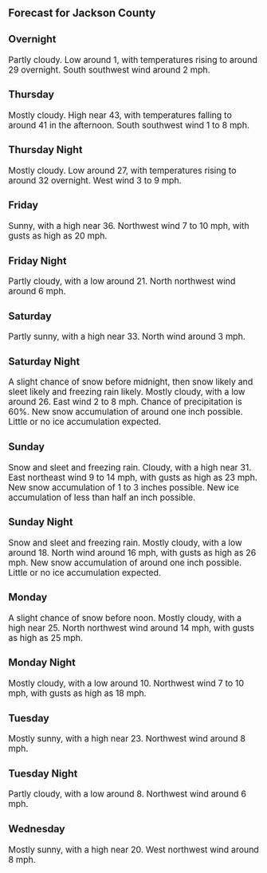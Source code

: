 <div>
   <h2>Forecast for Jackson County</h2>
   <p>
      <div style="font-size:120%">
         <h3>Overnight</h3>Partly cloudy. Low around 1, with temperatures rising to around 29 overnight. South southwest wind around 2 mph.<br></div>
   </p>
   <p>
      <div style="font-size:120%">
         <h3>Thursday</h3>Mostly cloudy. High near 43, with temperatures falling to around 41 in the afternoon. South southwest wind 1 to 8 mph.<br></div>
   </p>
   <p>
      <div style="font-size:120%">
         <h3>Thursday Night</h3>Mostly cloudy. Low around 27, with temperatures rising to around 32 overnight. West wind 3 to 9 mph.<br></div>
   </p>
   <p>
      <div style="font-size:120%">
         <h3>Friday</h3>Sunny, with a high near 36. Northwest wind 7 to 10 mph, with gusts as high as 20 mph.<br></div>
   </p>
   <p>
      <div style="font-size:120%">
         <h3>Friday Night</h3>Partly cloudy, with a low around 21. North northwest wind around 6 mph.<br></div>
   </p>
   <p>
      <div style="font-size:120%">
         <h3>Saturday</h3>Partly sunny, with a high near 33. North wind around 3 mph.<br></div>
   </p>
   <p>
      <div style="font-size:120%">
         <h3>Saturday Night</h3>A slight chance of snow before midnight, then snow likely and sleet likely and freezing rain likely. Mostly cloudy, with a
         low around 26. East wind 2 to 8 mph. Chance of precipitation is 60%. New snow accumulation of around one inch possible. Little
         or no ice accumulation expected.<br></div>
   </p>
   <p>
      <div style="font-size:120%">
         <h3>Sunday</h3>Snow and sleet and freezing rain. Cloudy, with a high near 31. East northeast wind 9 to 14 mph, with gusts as high as 23 mph.
         New snow accumulation of 1 to 3 inches possible. New ice accumulation of less than half an inch possible.<br></div>
   </p>
   <p>
      <div style="font-size:120%">
         <h3>Sunday Night</h3>Snow and sleet and freezing rain. Mostly cloudy, with a low around 18. North wind around 16 mph, with gusts as high as 26
         mph. New snow accumulation of around one inch possible. Little or no ice accumulation expected.<br></div>
   </p>
   <p>
      <div style="font-size:120%">
         <h3>Monday</h3>A slight chance of snow before noon. Mostly cloudy, with a high near 25. North northwest wind around 14 mph, with gusts as
         high as 25 mph.<br></div>
   </p>
   <p>
      <div style="font-size:120%">
         <h3>Monday Night</h3>Mostly cloudy, with a low around 10. Northwest wind 7 to 10 mph, with gusts as high as 18 mph.<br></div>
   </p>
   <p>
      <div style="font-size:120%">
         <h3>Tuesday</h3>Mostly sunny, with a high near 23. Northwest wind around 8 mph.<br></div>
   </p>
   <p>
      <div style="font-size:120%">
         <h3>Tuesday Night</h3>Partly cloudy, with a low around 8. Northwest wind around 6 mph.<br></div>
   </p>
   <p>
      <div style="font-size:120%">
         <h3>Wednesday</h3>Mostly sunny, with a high near 20. West northwest wind around 8 mph.<br></div>
   </p>
</div>